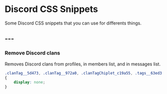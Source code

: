 # Discord CSS Snippets

Some Discord CSS snippets that you can use for differents things.

## ---

### Remove Discord clans

Removes Discord clans from profiles, in members list, and in messages list.

```css
.clanTag__5d473, .clanTag__972a0, .clanTagChiplet_c19a55, .tags__63ed3 span:has(.chipletContainerInner__10651), .memberClanTag__71c22
{
    display: none;
}
```
